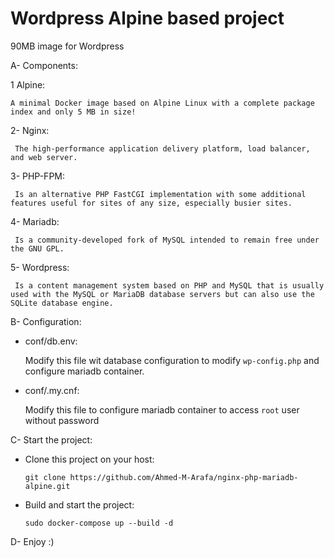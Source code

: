 # Wordpress Alpine based project

90MB image for Wordpress 

A- Components:

  1 Alpine:
  
    A minimal Docker image based on Alpine Linux with a complete package index and only 5 MB in size!
    
  2- Nginx:
  
     The high‑performance application delivery platform, load balancer, and web server.
     
  3- PHP-FPM:
  
     Is an alternative PHP FastCGI implementation with some additional features useful for sites of any size, especially busier sites.
     
  4- Mariadb:
  
     Is a community-developed fork of MySQL intended to remain free under the GNU GPL.
     
  5- Wordpress:
  
     Is a content management system based on PHP and MySQL that is usually used with the MySQL or MariaDB database servers but can also use the SQLite database engine.
     
  
B- Configuration:

   - conf/db.env:
    
     Modify this file wit database configuration to modify `wp-config.php` and configure mariadb container.
     
   - conf/.my.cnf:
   
     Modify this file to configure mariadb container to access `root` user without password
     

C- Start the project:

  - Clone this project on your host:
  
    `git clone https://github.com/Ahmed-M-Arafa/nginx-php-mariadb-alpine.git`
    
  - Build and start the project:
  
    `sudo docker-compose up --build -d`
    
    
D- Enjoy :)
